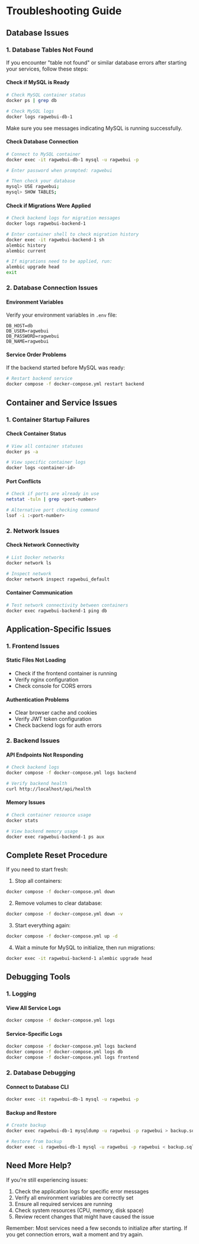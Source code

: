 # Troubleshooting Guide

## Database Issues

### 1. Database Tables Not Found

If you encounter "table not found" or similar database errors after starting your services, follow these steps:

#### Check if MySQL is Ready

```bash
# Check MySQL container status
docker ps | grep db

# Check MySQL logs
docker logs ragwebui-db-1
```

Make sure you see messages indicating MySQL is running successfully.

#### Check Database Connection

```bash
# Connect to MySQL container
docker exec -it ragwebui-db-1 mysql -u ragwebui -p

# Enter password when prompted: ragwebui

# Then check your database
mysql> USE ragwebui;
mysql> SHOW TABLES;
```

#### Check if Migrations Were Applied

```bash
# Check backend logs for migration messages
docker logs ragwebui-backend-1

# Enter container shell to check migration history
docker exec -it ragwebui-backend-1 sh
alembic history
alembic current

# If migrations need to be applied, run:
alembic upgrade head
exit
```

### 2. Database Connection Issues

#### Environment Variables
Verify your environment variables in `.env` file:
```
DB_HOST=db
DB_USER=ragwebui
DB_PASSWORD=ragwebui
DB_NAME=ragwebui
```

#### Service Order Problems
If the backend started before MySQL was ready:
```bash
# Restart backend service
docker compose -f docker-compose.yml restart backend
```

## Container and Service Issues

### 1. Container Startup Failures

#### Check Container Status
```bash
# View all container statuses
docker ps -a

# View specific container logs
docker logs <container-id>
```

#### Port Conflicts
```bash
# Check if ports are already in use
netstat -tuln | grep <port-number>

# Alternative port checking command
lsof -i :<port-number>
```

### 2. Network Issues

#### Check Network Connectivity
```bash
# List Docker networks
docker network ls

# Inspect network
docker network inspect ragwebui_default
```

#### Container Communication
```bash
# Test network connectivity between containers
docker exec ragwebui-backend-1 ping db
```

## Application-Specific Issues

### 1. Frontend Issues

#### Static Files Not Loading
- Check if the frontend container is running
- Verify nginx configuration
- Check console for CORS errors

#### Authentication Problems
- Clear browser cache and cookies
- Verify JWT token configuration
- Check backend logs for auth errors

### 2. Backend Issues

#### API Endpoints Not Responding
```bash
# Check backend logs
docker compose -f docker-compose.yml logs backend

# Verify backend health
curl http://localhost/api/health
```

#### Memory Issues
```bash
# Check container resource usage
docker stats

# View backend memory usage
docker exec ragwebui-backend-1 ps aux
```

## Complete Reset Procedure

If you need to start fresh:

1. Stop all containers:
```bash
docker compose -f docker-compose.yml down
```

2. Remove volumes to clear database:
```bash
docker compose -f docker-compose.yml down -v
```

3. Start everything again:
```bash
docker compose -f docker-compose.yml up -d
```

4. Wait a minute for MySQL to initialize, then run migrations:
```bash
docker exec -it ragwebui-backend-1 alembic upgrade head
```

## Debugging Tools

### 1. Logging

#### View All Service Logs
```bash
docker compose -f docker-compose.yml logs
```

#### Service-Specific Logs
```bash
docker compose -f docker-compose.yml logs backend
docker compose -f docker-compose.yml logs db
docker compose -f docker-compose.yml logs frontend
```

### 2. Database Debugging

#### Connect to Database CLI
```bash
docker exec -it ragwebui-db-1 mysql -u ragwebui -p
```

#### Backup and Restore
```bash
# Create backup
docker exec ragwebui-db-1 mysqldump -u ragwebui -p ragwebui > backup.sql

# Restore from backup
docker exec -i ragwebui-db-1 mysql -u ragwebui -p ragwebui < backup.sql
```

## Need More Help?

If you're still experiencing issues:
1. Check the application logs for specific error messages
2. Verify all environment variables are correctly set
3. Ensure all required services are running
4. Check system resources (CPU, memory, disk space)
5. Review recent changes that might have caused the issue

Remember: Most services need a few seconds to initialize after starting. If you get connection errors, wait a moment and try again.